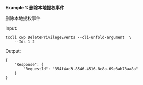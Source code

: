 **Example 1: 删除本地提权事件**

删除本地提权事件

Input: 

```
tccli cwp DeletePrivilegeEvents --cli-unfold-argument  \
    --Ids 1 2
```

Output: 
```
{
    "Response": {
        "RequestId": "354f4ac3-8546-4516-8c8a-69e3ab73aa8a"
    }
}
```

